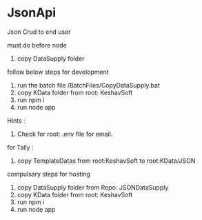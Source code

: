 # JsonApi
Json Crud to end user

must do before node

1.  copy DataSupply folder

follow below steps for development

1.  run the batch file /BatchFiles/CopyDataSupply.bat
2.  copy KData folder from root: KeshavSoft
3.  run npm i
4.  run node app

Hints :

1.  Check for root: .env file for email.

for Tally :

1.  copy TemplateDatas from root:KeshavSoft to root:KData/JSON


compulsary steps for hosting

1.  copy DataSupply folder from Repo: JSONDataSupply
2.  copy KData folder from root: KeshavSoft
3.  run npm i
4.  run node app


